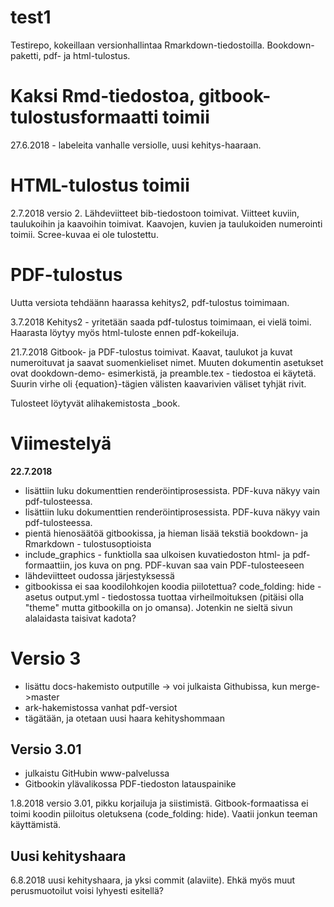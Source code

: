 # test1

Testirepo, kokeillaan versionhallintaa Rmarkdown-tiedostoilla. Bookdown-paketti, pdf- ja html-tulostus.

# Kaksi Rmd-tiedostoa, gitbook-tulostusformaatti toimii

27.6.2018 - labeleita vanhalle versiolle, uusi kehitys-haaraan.

# HTML-tulostus toimii

2.7.2018 versio 2. Lähdeviitteet bib-tiedostoon toimivat. Viitteet kuviin, taulukoihin ja kaavoihin toimivat. Kaavojen, kuvien ja taulukoiden numerointi toimii. Scree-kuvaa ei ole tulostettu.

# PDF-tulostus

Uutta versiota tehdäänn haarassa kehitys2, pdf-tulostus toimimaan.

3.7.2018 Kehitys2 - yritetään saada pdf-tulostus toimimaan, ei vielä toimi. Haarasta löytyy myös html-tuloste ennen pdf-kokeiluja.

21.7.2018 Gitbook- ja PDF-tulostus toimivat. Kaavat, taulukot ja kuvat numeroituvat ja saavat suomenkieliset nimet. Muuten dokumentin asetukset ovat dookdown-demo- esimerkistä, ja preamble.tex - tiedostoa ei käytetä. Suurin virhe oli {equation}-tägien välisten kaavarivien väliset tyhjät rivit.

Tulosteet löytyvät alihakemistosta _book.

# Viimestelyä

**22.7.2018**
- lisättiin luku dokumenttien renderöintiprosessista. PDF-kuva näkyy vain pdf-tulosteessa.
- lisättiin luku dokumenttien renderöintiprosessista. PDF-kuva näkyy vain pdf-tulosteessa.
- pientä hienosäätöä gitbookissa, ja hieman lisää tekstiä bookdown- ja Rmarkdown - tulostusoptioista
- include_graphics - funktiolla saa ulkoisen kuvatiedoston html- ja pdf- formaattiin, jos kuva on png. PDF-kuvan saa vain PDF-tulosteeseen
- lähdeviitteet oudossa järjestyksessä
- gitbookissa ei saa koodilohkojen koodia piilotettua? code_folding: hide - asetus output.yml - tiedostossa tuottaa virheilmoituksen (pitäisi olla "theme"
  mutta gitbookilla on jo omansa). Jotenkin ne sieltä sivun alalaidasta taisivat kadota? 

# Versio 3

- lisättu docs-hakemisto outputille -> voi julkaista Githubissa, kun merge->master
- ark-hakemistossa vanhat pdf-versiot
- tägätään, ja otetaan uusi haara kehityshommaan

## Versio 3.01

- julkaistu GitHubin www-palvelussa
- Gitbookin ylävalikossa PDF-tiedoston latauspainike

1.8.2018 versio 3.01, pikku korjailuja ja siistimistä. Gitbook-formaatissa ei toimi koodin piiloitus oletuksena (code_folding: hide). Vaatii jonkun teeman käyttämistä.

## Uusi kehityshaara

6.8.2018 uusi kehityshaara, ja yksi commit (alaviite). Ehkä myös muut perusmuotoilut voisi lyhyesti esitellä?

